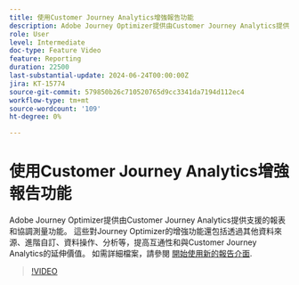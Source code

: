 ```yaml
---
title: 使用Customer Journey Analytics增強報告功能
description: Adobe Journey Optimizer提供由Customer Journey Analytics提供支援的報表和協調測量功能。 這些對Journey Optimizer的增強功能還包括透過其他資料來源、進階自訂、資料操作、分析等，提高互通性和與Customer Journey Analytics的延伸價值。
role: User
level: Intermediate
doc-type: Feature Video
feature: Reporting
duration: 22500
last-substantial-update: 2024-06-24T00:00:00Z
jira: KT-15774
source-git-commit: 579850b26c710520765d9cc3341da7194d112ec4
workflow-type: tm+mt
source-wordcount: '109'
ht-degree: 0%

---
```



# 使用Customer Journey Analytics增強報告功能

Adobe Journey Optimizer提供由Customer Journey Analytics提供支援的報表和協調測量功能。 這些對Journey Optimizer的增強功能還包括透過其他資料來源、進階自訂、資料操作、分析等，提高互通性和與Customer Journey Analytics的延伸價值。
如需詳細檔案，請參閱 [開始使用新的報告介面](https://experienceleague.adobe.com/en/docs/journey-optimizer/using/channel-report/report-gs-cja).

>[!VIDEO](https://video.tv.adobe.com/v/3430413/?learn=on)
